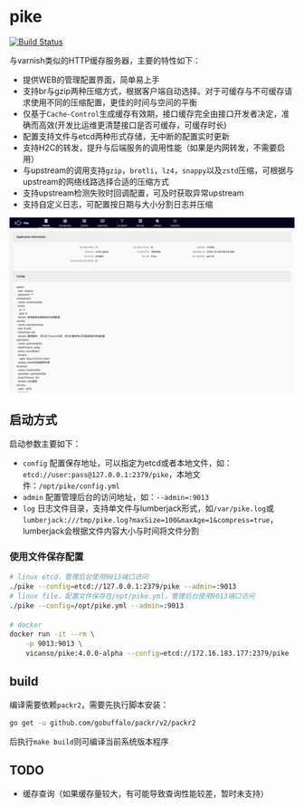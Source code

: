 # pike

[![Build Status](https://github.com/vicanso/pike/workflows/Test/badge.svg)](https://github.com/vicanso/pike/actions)

与varnish类似的HTTP缓存服务器，主要的特性如下：

- 提供WEB的管理配置界面，简单易上手
- 支持br与gzip两种压缩方式，根据客户端自动选择。对于可缓存与不可缓存请求使用不同的压缩配置，更佳的时间与空间的平衡
- 仅基于`Cache-Control`生成缓存有效期，接口缓存完全由接口开发者决定，准确而高效(开发比运维更清楚接口是否可缓存，可缓存时长)
- 配置支持文件与etcd两种形式存储，无中断的配置实时更新
- 支持H2C的转发，提升与后端服务的调用性能（如果是内网转发，不需要启用）
- 与upstream的调用支持`gzip`，`brotli`，`lz4`，`snappy`以及`zstd`压缩，可根据与upstream的网络线路选择合适的压缩方式
- 支持upstream检测失败时回调配置，可及时获取异常upstream
- 支持自定义日志，可配置按日期与大小分割日志并压缩


<p align="center">
<img src="./docs/images/home.png"/>
</p>

## 启动方式

启动参数主要如下：

- `config` 配置保存地址，可以指定为etcd或者本地文件，如：`etcd://user:pass@127.0.0.1:2379/pike`，本地文件：`/opt/pike/config.yml`
- `admin` 配置管理后台的访问地址，如：`--admin=:9013`
- `log` 日志文件目录，支持单文件与lumberjack形式，如`/var/pike.log`或`lumberjack:///tmp/pike.log?maxSize=100&maxAge=1&compress=true`，lumberjack会根据文件内容大小与时间将文件分割

### 使用文件保存配置

```bash
# linux etcd，管理后台使用9013端口访问
./pike --config=etcd://127.0.0.1:2379/pike --admin=:9013
# linux file，配置文件保存在/opt/pike.yml，管理后台使用9013端口访问
./pike --config=/opt/pike.yml --admin=:9013

# docker
docker run -it --rm \
    -p 9013:9013 \
    vicanso/pike:4.0.0-alpha --config=etcd://172.16.183.177:2379/pike --admin=:9013
```

## build

编译需要依赖`packr2`，需要先执行脚本安装：

```bash
go get -u github.com/gobuffalo/packr/v2/packr2 
```

后执行`make build`则可编译当前系统版本程序

## TODO

- 缓存查询（如果缓存量较大，有可能导致查询性能较差，暂时未支持）
